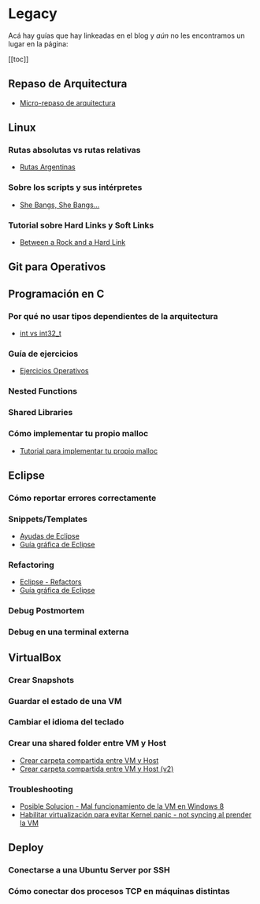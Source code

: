 # Legacy

Acá hay guías que hay linkeadas en el blog y _aún_ no les encontramos un lugar
en la página:

[[toc]]

## Repaso de Arquitectura
- [Micro-repaso de arquitectura](http://mgarciaisaia.github.io/simplecpu/Binary.html)

## Linux

### Rutas absolutas vs rutas relativas
- [Rutas Argentinas](http://mgarciaisaia.github.io/tutorial-c/blog/2015/04/23/rutas-argentinas/)

### Sobre los scripts y sus intérpretes
- [She Bangs, She Bangs...](https://mgarciaisaia.github.io/tutorial-c/blog/2014/03/20/she-bangs-she-bangs/)

### Tutorial sobre Hard Links y Soft Links
- [Between a Rock and a Hard Link](https://mgarciaisaia.github.io/tutorial-c/blog/2015/02/07/between-a-rock-and-a-hard-link/)

## Git para Operativos
<YouTube v="dI_tHLEoNBM"/>

## Programación en C

### Por qué no usar tipos dependientes de la arquitectura
- [int vs int32_t](http://mgarciaisaia.github.io/tutorial-c/blog/2014/12/26/int-vs-int32-t/)

### Guía de ejercicios
- [Ejercicios Operativos](https://faq.utnso.com.ar/ejercicios)

### Nested Functions
<YouTube v="1kYyxZXGjp0"/>

### Shared Libraries
<YouTube v="A6dhc9cCI18"/>

### Cómo implementar tu propio malloc
- [Tutorial para implementar tu propio malloc](http://mgarciaisaia.github.io/tutorial-c/blog/2014/12/26/un-tutorial-rapido-para-implementar-y-debuggear-malloc/)

## Eclipse

### Cómo reportar errores correctamente
<YouTube v="qKkmU13uKHw"/>

### Snippets/Templates
- [Ayudas de Eclipse](https://docs.google.com/document/d/1S4H6pv6RldiWZlmQe0xaOYY-J5alByvhrYVeVMROWT0/edit)
- [Guía gráfica de Eclipse](https://docs.google.com/document/d/16vNTvgYpmojT9vNOLf9MOSEG-EcmozHIGyNx8h5JmoI/pub#h.vv9t5d6yowf2)

### Refactoring
- [Eclipse - Refactors](https://docs.google.com/document/d/1UpPjGZmeR66WFjNXSVd5gEGVb0m-6EBejfkxFBO0CEg/edit)
- [Guía gráfica de Eclipse](https://docs.google.com/document/d/16vNTvgYpmojT9vNOLf9MOSEG-EcmozHIGyNx8h5JmoI/pub#h.ja3m0nnnuhd2)

### Debug Postmortem
<YouTube v="JkryXLsX2xE"/>

### Debug en una terminal externa
<YouTube v="KlKLSGaOZok"/>

## VirtualBox

### Crear Snapshots
<YouTube v="u1L23ziKgz4"/>

### Guardar el estado de una VM
<YouTube v="YqFybzQmqOc"/>

### Cambiar el idioma del teclado
<YouTube v="0016HnJQVSE"/>

### Crear una shared folder entre VM y Host
- [Crear carpeta compartida entre VM y Host](https://docs.google.com/document/d/11hvWR_GDrDCL1JUaTXfBfh07eOwuB1M8inOiBjKxCiI/edit)
- [Crear carpeta compartida entre VM y Host (v2)](https://docs.google.com/document/d/1_lDnILoIhZnRN6BtFsxGZZLstAJWlE2YPYGto7ThhZk/edit)

### Troubleshooting
- [Posible Solucion - Mal funcionamiento de la VM en Windows 8](https://github.com/sisoputnfrba/foro/issues/1007)
- [Habilitar virtualización para evitar Kernel panic - not syncing al prender la VM](https://github.com/sisoputnfrba/foro/issues/1010)

## Deploy

### Conectarse a una Ubuntu Server por SSH
<YouTube v="SDeqYSxFd10"/>

### Cómo conectar dos procesos TCP en máquinas distintas
<YouTube v="vFkmdQVn4Ug"/>
